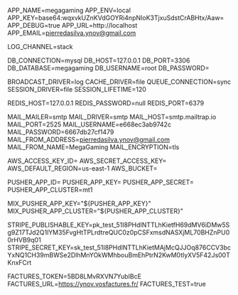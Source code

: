 APP_NAME=megagaming
APP_ENV=local
APP_KEY=base64:wqxvkUZnKVdGOYRi4npNIoK3TjxuSdstCrABHtx/Aaw=
APP_DEBUG=true
APP_URL=http://localhost
APP_EMAIL=pierredasilva.ynov@gmail.com

LOG_CHANNEL=stack

DB_CONNECTION=mysql
DB_HOST=127.0.0.1
DB_PORT=3306
DB_DATABASE=megagaming
DB_USERNAME=root
DB_PASSWORD=

BROADCAST_DRIVER=log
CACHE_DRIVER=file
QUEUE_CONNECTION=sync
SESSION_DRIVER=file
SESSION_LIFETIME=120

REDIS_HOST=127.0.0.1
REDIS_PASSWORD=null
REDIS_PORT=6379

MAIL_MAILER=smtp
MAIL_DRIVER=smtp
MAIL_HOST=smtp.mailtrap.io
MAIL_PORT=2525
MAIL_USERNAME=e668ec3ab9742c
MAIL_PASSWORD=6667db27cf1479
MAIL_FROM_ADDRESS=pierredasilva.ynov@gmail.com
MAIL_FROM_NAME=MegaGaming
MAIL_ENCRYPTION=tls

AWS_ACCESS_KEY_ID=
AWS_SECRET_ACCESS_KEY=
AWS_DEFAULT_REGION=us-east-1
AWS_BUCKET=

PUSHER_APP_ID=
PUSHER_APP_KEY=
PUSHER_APP_SECRET=
PUSHER_APP_CLUSTER=mt1

MIX_PUSHER_APP_KEY="${PUSHER_APP_KEY}"
MIX_PUSHER_APP_CLUSTER="${PUSHER_APP_CLUSTER}"

STRIPE_PUBLISHABLE_KEY=pk_test_51I8PHdINTTLhKietfH69dMV6iDMw5Sg9Z17TJd2Q1lYM35FvgHtTPLrdtreQUC0z0pCSFxmsdNASXjML70BHZnPU00rHVB9q01
STRIPE_SECRET_KEY=sk_test_51I8PHdINTTLhKietMAjMcQJJOq876CCV3bcYxNQ1CH39mBWSe2DlhMnYOkWMhbouBmEhPtrN2KwM0tlyXV5F42Js00TKnxFCrt

FACTURES_TOKEN=5BD8LMvRXVN7YubIBcE
FACTURES_URL=https://ynov.vosfactures.fr/
FACTURES_TEST=true
